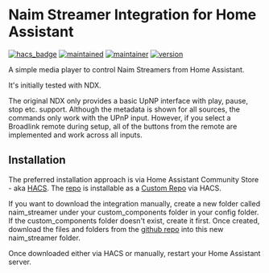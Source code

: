 # Naim Streamer Integration for Home Assistant

[![hacs_badge](https://img.shields.io/badge/HACS-Custom-41BDF5.svg?style=for-the-badge)](https://github.com/hacs/integration)
[![maintained](https://img.shields.io/maintenance/yes/2025.svg)](#)
[![maintainer](https://img.shields.io/badge/maintainer-%20%40petes--UK-blue.svg)](#)
[![version](https://img.shields.io/github/v/release/peteS-UK/naim_streamer)](#)

A simple media player to control Naim Streamers from Home Assistant.

It's initially tested with NDX.

The original NDX only provides a basic UpNP interface with play, pause, stop etc. support. Although the metadata is shown for all sources, the commands only work with the UPnP input. However, if you select a Broadlink remote during setup, all of the buttons from the remote are implemented and work across all inputs.

## Installation

The preferred installation approach is via Home Assistant Community Store - aka [HACS](https://hacs.xyz/). The [repo](https://github.com/peteS-UK/naim_streamer) is installable as a [Custom Repo](https://hacs.xyz/docs/faq/custom_repositories) via HACS.

If you want to download the integration manually, create a new folder called naim_streamer under your custom_components folder in your config folder. If the custom_components folder doesn't exist, create it first. Once created, download the files and folders from the [github repo](https://github.com/peteS-UK/naim_streamer/tree/main/custom_components/naim_streamer) into this new naim_streamer folder.

Once downloaded either via HACS or manually, restart your Home Assistant server.
